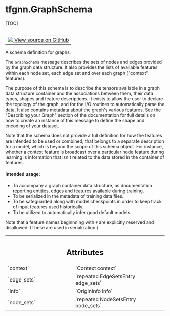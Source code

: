 <!-- lint-g3mark -->

# tfgnn.GraphSchema

[TOC]

<!-- Insert buttons and diff -->

<table class="tfo-notebook-buttons tfo-api nocontent" align="left">
<td>
  <a target="_blank" href="https://github.com/tensorflow/gnn/tree/master/tensorflow_gnn/proto/graph_schema.proto">
    <img src="https://www.tensorflow.org/images/GitHub-Mark-32px.png" />
    View source on GitHub
  </a>
</td>
</table>

A schema definition for graphs.

<!-- Placeholder for "Used in" -->

The `GraphSchema` message describes the sets of nodes and edges provided by the
graph data structure. It also provides the lists of available features within
each node set, each edge set and over each graph ("context" features).

The purpose of this schema is to describe the tensors available in a graph data
structure container and the associations between them, their data types, shapes
and feature descriptions. It exists to allow the user to declare the topology of
the graph, and for the I/O routines to automatically parse the data. It also
contains metadata about the graph's various features. See the "Describing your
Graph" section of the documentation for full details on how to create an
instance of this message to define the shape and encoding of your dataset.

Note that the schema does not provide a full definition for how the features are
intended to be used or combined; that belongs to a separate description for a
model, which is beyond the scope of this schema object. For instance, whether a
context feature is broadcast over a particular node feature during learning is
information that isn't related to the data stored in the container of features.

#### Intended usage:

  - To accompany a graph container data structure, as documentation reporting
    entities, edges and features available during training.
  - To be serialized in the metadata of training data files.
  - To be safeguarded along with model checkpoints in order to keep track of
    input features used historically.
  - To be utilized to automatically infer good default models.

Note that a feature names beginnning with `#` are explicitly reserved and
disallowed. (These are used in serialization.)

<!-- Tabular view -->

 <table class="responsive fixed orange">
<colgroup><col width="214px"><col></colgroup>
<tr><th colspan="2"><h2 class="add-link">Attributes</h2></th></tr>

<tr>
<td>
`context`<a id="context"></a>
</td>
<td>
`Context context`
</td>
</tr><tr>
<td>
`edge_sets`<a id="edge_sets"></a>
</td>
<td>
`repeated EdgeSetsEntry edge_sets`
</td>
</tr><tr>
<td>
`info`<a id="info"></a>
</td>
<td>
`OriginInfo info`
</td>
</tr><tr>
<td>
`node_sets`<a id="node_sets"></a>
</td>
<td>
`repeated NodeSetsEntry node_sets`
</td>
</tr>
</table>
